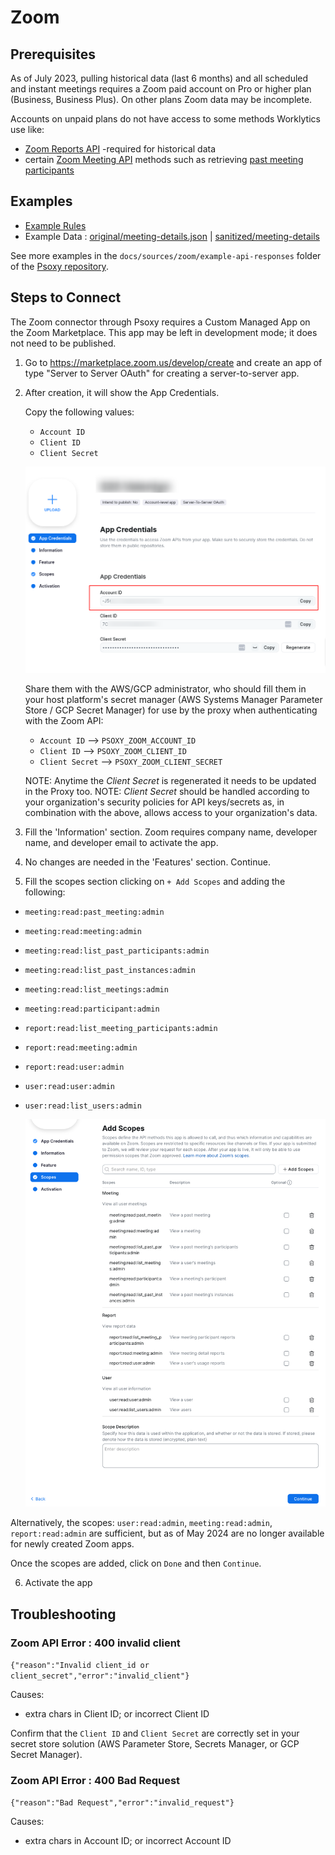 # Zoom

## Prerequisites

As of July 2023, pulling historical data (last 6 months) and all scheduled and instant meetings
requires a Zoom paid account on Pro or higher plan (Business, Business Plus). On other plans Zoom
data may be incomplete.

Accounts on unpaid plans do not have access to some methods Worklytics use like:

- [Zoom Reports API](https://developers.zoom.us/docs/api/rest/reference/zoom-api/methods/#tag/Reports)
  -required for historical data
- certain
  [Zoom Meeting API](https://developers.zoom.us/docs/api/rest/reference/zoom-api/methods/#tag/Meetings)
  methods such as retrieving
  [past meeting participants](https://developers.zoom.us/docs/api/rest/reference/zoom-api/methods/#operation/pastMeetingParticipants)

## Examples

- [Example Rules](zoom.yaml)
- Example Data : [original/meeting-details.json](example-api-responses/original/meeting-details.json) |
  [sanitized/meeting-details](example-api-responses/sanitized/meeting-details.json)

See more examples in the `docs/sources/zoom/example-api-responses` folder
of the [Psoxy repository](https://github.com/Worklytics/psoxy).

## Steps to Connect

The Zoom connector through Psoxy requires a Custom Managed App on the Zoom Marketplace. This app may
be left in development mode; it does not need to be published.

1. Go to https://marketplace.zoom.us/develop/create and create an app of type "Server to Server
   OAuth" for creating a server-to-server app.

2. After creation, it will show the App Credentials.

   Copy the following values:

   - `Account ID`
   - `Client ID`
   - `Client Secret`

   ![Server to Server OAuth App](server-to-server-oauth-app.png)

   Share them with the AWS/GCP administrator, who should fill them in your host platform's secret
   manager (AWS Systems Manager Parameter Store / GCP Secret Manager) for use by the proxy when
   authenticating with the Zoom API:

   - `Account ID` --> `PSOXY_ZOOM_ACCOUNT_ID`
   - `Client ID` --> `PSOXY_ZOOM_CLIENT_ID`
   - `Client Secret` --> `PSOXY_ZOOM_CLIENT_SECRET`

   NOTE: Anytime the _Client Secret_ is regenerated it needs to be updated in the Proxy too. NOTE:
   _Client Secret_ should be handled according to your organization's security policies for API
   keys/secrets as, in combination with the above, allows access to your organization's data.

3. Fill the 'Information' section. Zoom requires company name, developer name, and developer email
   to activate the app.

4. No changes are needed in the 'Features' section. Continue.

5. Fill the scopes section clicking on `+ Add Scopes` and adding the following:

* `meeting:read:past_meeting:admin`
* `meeting:read:meeting:admin`
* `meeting:read:list_past_participants:admin`
* `meeting:read:list_past_instances:admin`
* `meeting:read:list_meetings:admin`
* `meeting:read:participant:admin`
* `report:read:list_meeting_participants:admin`
* `report:read:meeting:admin`
* `report:read:user:admin`
* `user:read:user:admin`
* `user:read:list_users:admin`

    ![Scopes](scopes.png)

Alternatively, the scopes: `user:read:admin`, `meeting:read:admin`, `report:read:admin` are
sufficient, but as of May 2024 are no longer available for newly created Zoom apps.

Once the scopes are added, click on `Done` and then `Continue`.

6. Activate the app

## Troubleshooting

### Zoom API Error : 400 invalid client

`{"reason":"Invalid client_id or client_secret","error":"invalid_client"}`

Causes:
   - extra chars in Client ID; or incorrect Client ID

Confirm that the `Client ID` and `Client Secret` are correctly set in your secret store solution (AWS Parameter Store, Secrets Manager, or GCP Secret Manager).

### Zoom API Error : 400 Bad Request

`{"reason":"Bad Request","error":"invalid_request"}`

Causes:
  - extra chars in Account ID; or incorrect Account ID
